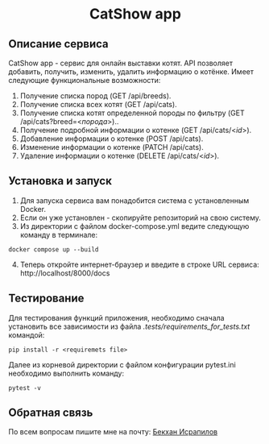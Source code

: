 <h1 align="center">CatShow app</h1>


## Описание сервиса

CatShow app - cервис для онлайн выставки котят.
API позволяeт добавить, получить, изменить, удалить информацию о котёнке. Имеет следующие функциональные возможности:


1. Получение списка пород (GET /api/breeds).
2. Получение списка всех котят (GET /api/cats).
3. Получение списка котят определенной породы по фильтру (GET /api/cats?breed=<_порода_>)..
4. Получение подробной информации о котенке (GET /api/cats/<_id_>).
5. Добавление информации о котенке (POST /api/cats).
6. Изменение информации о котенке (PATCH /api/cats).
7. Удаление информации о котенке (DELETE /api/cats/<_id_>).


## Установка и запуск

1. Для запуска сервиса вам понадобится система с установленным Docker.
2. Если он уже установлен - скопируйте репозиторий на свою систему.
3. Из директории с файлом docker-compose.yml ведите следующую команду в терминале:

```
docker compose up --build
```

4. Теперь откройте интернет-браузер и введите в строке URL сервиса: http://localhost/8000/docs



## Тестирование

Для тестирования функций приложения, необходимо сначала установить все зависимости из файла 
_.tests/requirements_for_tests.txt_ командой:
```
pip install -r <requiremets file>
```
Далее из корневой директории c файлом конфигурации pytest.ini необходимо выполнить команду:
```
pytest -v
```

## Обратная связь

По всем вопросам пишите мне на почту: 
<a href="mailto:israpal@bk.ru" rel="noopener noreferrer" class="link">Бекхан Исрапилов</a>
